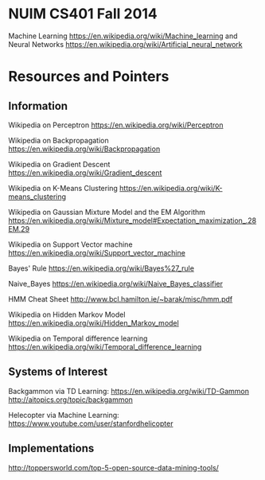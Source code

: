 NUIM CS401 Fall 2014
====================

Machine Learning https://en.wikipedia.org/wiki/Machine_learning and Neural Networks https://en.wikipedia.org/wiki/Artificial_neural_network

Resources and Pointers
======================

Information
-----------

Wikipedia on Perceptron https://en.wikipedia.org/wiki/Perceptron

Wikipedia on Backpropagation https://en.wikipedia.org/wiki/Backpropagation

Wikipedia on Gradient Descent https://en.wikipedia.org/wiki/Gradient_descent

Wikipedia on K-Means Clustering https://en.wikipedia.org/wiki/K-means_clustering

Wikipedia on Gaussian Mixture Model and the EM Algorithm https://en.wikipedia.org/wiki/Mixture_model#Expectation_maximization_.28EM.29

Wikipedia on Support Vector machine https://en.wikipedia.org/wiki/Support_vector_machine

Bayes' Rule https://en.wikipedia.org/wiki/Bayes%27_rule

Naive_Bayes https://en.wikipedia.org/wiki/Naive_Bayes_classifier

HMM Cheat Sheet http://www.bcl.hamilton.ie/~barak/misc/hmm.pdf

Wikipedia on Hidden Markov Model https://en.wikipedia.org/wiki/Hidden_Markov_model

Wikipedia on Temporal difference learning https://en.wikipedia.org/wiki/Temporal_difference_learning

Systems of Interest
-------------------

Backgammon via TD Learning:
https://en.wikipedia.org/wiki/TD-Gammon
http://aitopics.org/topic/backgammon

Helecopter via Machine Learning:
https://www.youtube.com/user/stanfordhelicopter

Implementations
---------------

http://toppersworld.com/top-5-open-source-data-mining-tools/
